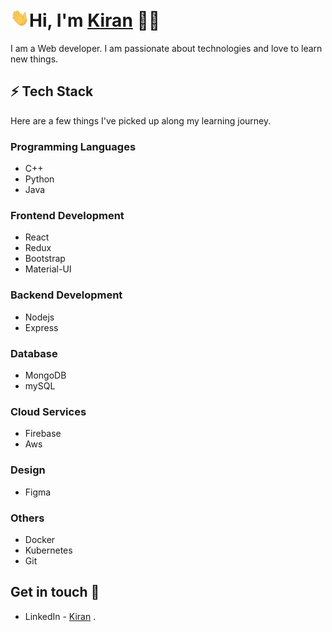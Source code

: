 
# <img src="https://raw.githubusercontent.com/ABSphreak/ABSphreak/master/gifs/Hi.gif" width="30px">Hi, I'm [Kiran](https://kiranpuli.github.io/Portfolio/) 👨‍💻

I am a Web developer. I am passionate about technologies and love to learn new things.

## ⚡ Tech Stack

Here are a few things I've picked up along my learning journey.
### Programming Languages
* C++
* Python
* Java
### Frontend Development
* React
* Redux
* Bootstrap
* Material-UI
### Backend Development
* Nodejs
* Express
### Database
* MongoDB
* mySQL
### Cloud Services
* Firebase
* Aws
### Design
* Figma
### Others
* Docker
* Kubernetes
* Git

## Get in touch :raised_hands:
- LinkedIn - [Kiran](https://www.linkedin.com/in/kiran-p-40260b15b/) .


 
